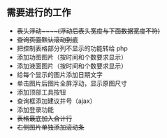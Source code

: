 ## 需要进行的工作
- ~~表头浮动~~~~(浮动后表头宽度与下面数据宽度不符)~~
- ~~查询页面默认滚动到底~~
- 把控制表格部分列不显示的功能转给 php
- 添加功图图片（按时间和个数要求显示）
- 添加液面图片（按时间和个数要求显示）
- 给每个显示的图片添加日期文字
- 单击图片后图片全屏浮动，显示原图尺寸
- 添加顶部工具按钮
- 查询框添加建议井号（ajax）
- 添加登录功能
- ~~表格最底加入合计行~~
- ~~右侧图片单独添加滚动条~~